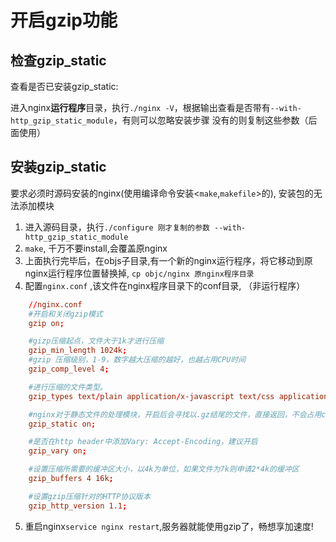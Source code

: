 # 开启gzip功能

## 检查gzip_static

查看是否已安装gzip_static:

进入nginx**运行程序**目录，执行`./nginx -V`，根据输出查看是否带有`--with-http_gzip_static_module`，有则可以忽略安装步骤
没有的则复制这些参数（后面使用）

## 安装gzip_static

要求必须时源码安装的nginx(使用编译命令安装<`make`,`makefile`>的), 安装包的无法添加模块

1. 进入源码目录，执行`./configure 刚才复制的参数 --with-http_gzip_static_module`
2. `make`, 千万不要install,会覆盖原nginx
3. 上面执行完毕后，在objs子目录,有一个新的nginx运行程序，将它移动到原nginx运行程序位置替换掉, `cp objc/nginx 原nginx程序目录`
4. 配置`nginx.conf` ,该文件在nginx程序目录下的conf目录, （非运行程序）

```conf
    //nginx.conf
    #开启和关闭gzip模式
    gzip on;

    #gizp压缩起点，文件大于1k才进行压缩
    gzip_min_length 1024k;
    #gzip 压缩级别，1-9，数字越大压缩的越好，也越占用CPU时间
    gzip_comp_level 4;

    #进行压缩的文件类型。
    gzip_types text/plain application/x-javascript text/css application/xml text/javascript application/x-httpd-php image/jpeg image/gif image/png;

    #nginx对于静态文件的处理模块，开启后会寻找以.gz结尾的文件，直接返回，不会占用cpu进行压缩，如果找不到则不进行压缩
    gzip_static on;

    #是否在http header中添加Vary: Accept-Encoding，建议开启
    gzip_vary on;

    #设置压缩所需要的缓冲区大小，以4k为单位，如果文件为7k则申请2*4k的缓冲区 
    gzip_buffers 4 16k;

    #设置gzip压缩针对的HTTP协议版本
    gzip_http_version 1.1;
```

5. 重启nginx`service nginx restart`,服务器就能使用gzip了，畅想享加速度!
